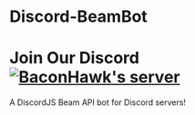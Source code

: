 # Discord-BeamBot
# Join Our Discord <a href="https://discord.gg/dnSEF72"><img src="https://discordapp.com/api/guilds/280556103694155796/widget.png?style=banner2" alt="BaconHawk's server"></a>
A DiscordJS Beam API bot for Discord servers!
